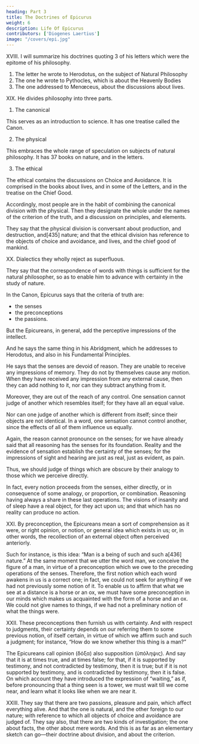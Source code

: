 ```yaml
---
heading: Part 3
title: The Doctrines of Epicurus
weight: 6
description: Life Of Epicurus
contributors: ['Diogenes Laertius']
image: "/covers/epi.jpg"
---
```



XVIII. I will summarize his doctrines quoting 3 of his letters which were the epitome of his philosophy. 

<!-- I will also give his fundamental and peculiar opinions, and any apophthegms which he uttered which appear worthy of being selected. So that you may be thoroughly acquainted with the man, and may also judge that I understand him. -->

1. The letter he wrote to Herodotus, on the subject of Natural Philosophy
2. The one he wrote to Pythocles, which is about the Heavenly Bodies
3. The one addressed to Menœceus, about the discussions about lives.

<!-- We must now begin with the first, after having said a little by way of preface concerning the divisions of philosophy which he adopted. -->

XIX. He divides philosophy into three parts. 

1. The canonical

This serves as an introduction to science. It has one treatise called the Canon. 

2. The physical

This embraces the whole range of speculation on subjects of natural philosophy. It has 37 books on nature, and in the letters.

3. The ethical

The ethical contains the discussions on Choice and Avoidance. It is comprised in the books about lives, and in some of the Letters, and in the treatise on the Chief Good.

Accordingly, most people are in the habit of combining the canonical division with the physical. Then they designate the whole under the names of the criterion of the truth, and a discussion on principles, and elements. 

They say that the physical division is conversant about production, and destruction, and[435] nature; and that the ethical division has reference to the objects of choice and avoidance, and lives, and the chief good of mankind.


XX. Dialectics they wholly reject as superfluous. 

They say that the correspondence of words with things is sufficient for the natural philosopher, so as to enable him to advance with certainty in the study of nature.

In the Canon, Epicurus says that the criteria of truth are:
- the senses
- the preconceptions
- the passions. 

But the Epicureans, in general, add the perceptive impressions of the intellect. 

And he says the same thing in his Abridgment, which he addresses to Herodotus, and also in his Fundamental Principles. 

He says that the senses are devoid of reason. They are unable to receive any impressions of memory. They do not by themselves cause any motion. When they have received any impression from any external cause, then they can add nothing to it, nor can they subtract anything from it. 

Moreover, they are out of the reach of any control. One sensation cannot judge of another which resembles itself; for they have all an equal value. 

Nor can one judge of another which is different from itself; since their objects are not identical. In a word, one sensation cannot control another, since the effects of all of them influence us equally. 

Again, the reason cannot pronounce on the senses; for we have already said that all reasoning has the senses for its foundation. Reality and the evidence of sensation establish the certainty of the senses; for the impressions of sight and hearing are just as real, just as evident, as pain.

Thus, we should judge of things which are obscure by their analogy to those which we perceive directly. 

In fact, every notion proceeds from the senses, either directly, or in consequence of some analogy, or proportion, or combination. Reasoning having always a share in these last operations. The visions of insanity and of sleep have a real object, for they act upon us; and that which has no reality can produce no action.


XXI. By preconception, the Epicureans mean a sort of comprehension as it were, or right opinion, or notion, or general idea which exists in us; or, in other words, the recollection of an external object often perceived anteriorly. 

Such for instance, is this idea: “Man is a being of such and such a[436] nature.” At the same moment that we utter the word man, we conceive the figure of a man, in virtue of a preconception which we owe to the preceding operations of the senses. Therefore, the first notion which each word awakens in us is a correct one; in fact, we could not seek for anything if we had not previously some notion of it. To enable us to affirm that what we see at a distance is a horse or an ox, we must have some preconception in our minds which makes us acquainted with the form of a horse and an ox. We could not give names to things, if we had not a preliminary notion of what the things were.


XXII. These preconceptions then furnish us with certainty. And with respect to judgments, their certainty depends on our referring them to some previous notion, of itself certain, in virtue of which we affirm such and such a judgment; for instance, “How do we know whether this thing is a man?”

The Epicureans call opinion (δόξα) also supposition (ὑπόληψις). And say that it is at times true, and at times false; for that, if it is supported by testimony, and not contradicted by testimony, then it is true; but if it is not supported by testimony, and is contradicted by testimony, then it is false. On which account they have introduced the expression of “waiting,” as if, before pronouncing that a thing seen is a tower, we must wait till we come near, and learn what it looks like when we are near it.

XXIII. They say that there are two passions, pleasure and pain, which affect everything alive. And that the one is natural, and the other foreign to our nature; with reference to which all objects of choice and avoidance are judged of. They say also, that there are two kinds of investigation; the one about facts, the other about mere words. And this is as far as an elementary sketch can go—their doctrine about division, and about the criterion.

